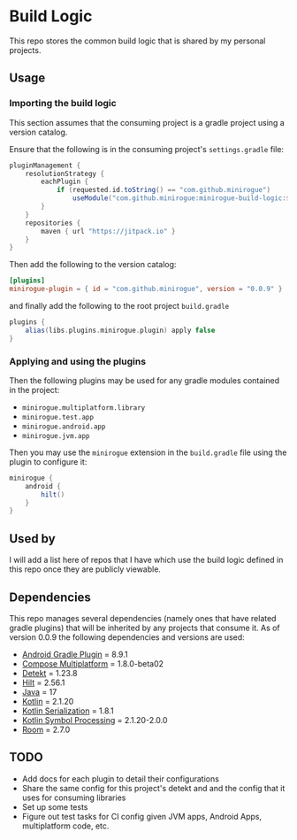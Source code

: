 # Build Logic
This repo stores the common build logic that is shared by my personal projects.

## Usage

### Importing the build logic
This section assumes that the consuming project is a gradle project using a version catalog.

Ensure that the following is in the consuming project's `settings.gradle` file:
```groovy
pluginManagement {
    resolutionStrategy {
        eachPlugin {
            if (requested.id.toString() == "com.github.minirogue")
                useModule("com.github.minirogue:minirogue-build-logic:$requested.version")
        }
    }
    repositories {
        maven { url "https://jitpack.io" }
    }
}
```

Then add the following to the version catalog:
```toml
[plugins]
minirogue-plugin = { id = "com.github.minirogue", version = "0.0.9" }
``` 
and finally add the following to the root project `build.gradle`
```groovy
plugins {
    alias(libs.plugins.minirogue.plugin) apply false
}
```

### Applying and using the plugins
Then the following plugins may be used for any gradle modules contained in the project:
- `minirogue.multiplatform.library`
- `minirogue.test.app`
- `minirogue.android.app`
- `minirogue.jvm.app`

Then you may use the `minirogue` extension in the `build.gradle` file using the plugin to configure it:
```groovy
minirogue {
    android {
        hilt()
    }
}
```

## Used by
I will add a list here of repos that I have which use the build logic defined in this repo once they are publicly viewable.

## Dependencies

This repo manages several dependencies (namely ones that have related gradle plugins) that will be inherited by any projects that consume it.
As of version 0.0.9 the following dependencies and versions are used:
- [Android Gradle Plugin](https://developer.android.com/build/releases/gradle-plugin) = 8.9.1
- [Compose Multiplatform](https://www.jetbrains.com/help/kotlin-multiplatform-dev/whats-new-compose-1610.html) = 1.8.0-beta02
- [Detekt](https://detekt.dev/changelog) = 1.23.8
- [Hilt](https://github.com/google/dagger/releases) = 2.56.1
- [Java](https://www.java.com/releases/) = 17
- [Kotlin](https://kotlinlang.org/docs/releases.html#release-details) = 2.1.20
- [Kotlin Serialization](https://github.com/Kotlin/kotlinx.serialization/releases) = 1.8.1
- [Kotlin Symbol Processing](https://github.com/google/ksp/releases) = 2.1.20-2.0.0
- [Room](https://developer.android.com/jetpack/androidx/releases/room) = 2.7.0

## TODO
- Add docs for each plugin to detail their configurations
- Share the same config for this project's detekt and and the config that it uses for consuming libraries
- Set up some tests
- Figure out test tasks for CI config given JVM apps, Android Apps, multiplatform code, etc.
